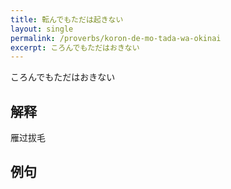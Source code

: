 ```yaml
---
title: 転んでもただは起きない 
layout: single
permalink: /proverbs/koron-de-mo-tada-wa-okinai
excerpt: ころんでもただはおきない
---
```


ころんでもただはおきない

## 解释

雁过拔毛

## 例句

